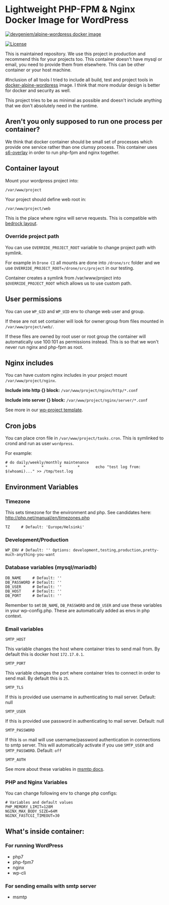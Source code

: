 # Lightweight PHP-FPM & Nginx Docker Image for WordPress
[![devgeniem/alpine-wordpress docker image](http://dockeri.co/image/devgeniem/wordpress-server)](https://registry.hub.docker.com/u/devgeniem/wordpress-server/)

[![License](https://img.shields.io/:license-mit-blue.svg?style=flat-square)](http://badges.mit-license.org)

This is maintained repository. We use this project in production and recommend this for your projects too. This container doesn't have mysql or email, you need to provide them from elsewhere. This can be other container or your host machine.

#Inclusion of all tools
I tried to include all build, test and project tools in [docker-alpine-wordpress](https://github.com/devgeniem/docker-alpine-wordpress) image. I think that more modular design is better for docker and security as well.

This project tries to be as minimal as possible and doesn't include anything that we don't absolutely need in the runtime.

## Aren't you only supposed to run one process per container?
We think that docker container should be small set of processes which provide one service rather than one clumsy process. This container uses [s6-overlay](https://github.com/just-containers/s6-overlay) in order to run php-fpm and nginx together.

## Container layout
Mount your wordpress project into:
```
/var/www/project
```

Your project should define web root in:
```
/var/www/project/web
```
This is the place where nginx will serve requests. This is compatible with [bedrock layout](https://github.com/roots/bedrock).

### Override project path
You can use `OVERRIDE_PROJECT_ROOT` variable to change project path with symlink.

For example in `Drone CI` all mounts are done into `/drone/src` folder and we use `OVERRIDE_PROJECT_ROOT=/drone/src/project` in our testing.

Container creates a symlink from /var/www/project into `$OVERRIDE_PROJECT_ROOT` which allows us to use custom path.

## User permissions
You can use `WP_GID` and `WP_UID` env to change web user and group.

If these are not set container will look for owner:group from files mounted in `/var/www/project/web/`.

If these files are owned by root user or root group the container will automatically use 100:101 as permissions instead. This is so that we won't never run nginx and php-fpm as root.

## Nginx includes
You can have custom nginx includes in your project mount `/var/www/project/nginx`.

**Include into http {} block:**
`/var/www/project/nginx/http/*.conf`

**Include into server {} block:**
`/var/www/project/nginx/server/*.conf`

See more in our [wp-project template](https://github.com/devgeniem/wp-project).

## Cron jobs
You can place cron file in `/var/www/project/tasks.cron`. This is symlinked to crond and run as user `wordpress`.

For example:
```
# do daily/weekly/monthly maintenance
*       *       *       *       *       echo "test log from: $(whoami)..." >> /tmp/test.log
```

## Environment Variables

### Timezone
This sets timezone for the environment and php. See candidates here: http://php.net/manual/en/timezones.php
```
TZ     # Default: 'Europe/Helsinki'
```

### Development/Production

```
WP_ENV # Default: '' Options: development,testing,production,pretty-much-anything-you-want
```

### Database variables (mysql/mariadb)

```
DB_NAME     # Default: ''
DB_PASSWORD # Default: ''
DB_USER     # Default: ''
DB_HOST     # Default: ''
DB_PORT     # Default: ''
```

Remember to set `DB_NAME`, `DB_PASSWORD` and `DB_USER` and use these variables in your wp-config.php. These are automatically added as envs in php context.

### Email variables

```
SMTP_HOST
```

This variable changes the host where container tries to send mail from. By default this is docker host `172.17.0.1`.

```
SMTP_PORT
```

This variable changes the port where container tries to connect in order to send mail. By default this is `25`.

```
SMTP_TLS
```

If this is provided use username in authenticating to mail server. Default: null
```
SMTP_USER
```

If this is provided use password in authenticating to mail server. Default: null
```
SMTP_PASSWORD
```

If this is `on` mail will use username/password authentication in connections to smtp server.
This will automatically activate if you use `SMTP_USER` and `SMTP_PASSWORD`. Default: `off`
```
SMTP_AUTH
```

See more about these variables in [msmtp docs](http://msmtp.sourceforge.net/doc/msmtp.html#Authentication).

### PHP and Nginx Variables
You can change following env to change php configs:

```
# Variables and default values
PHP_MEMORY_LIMIT=128M
NGINX_MAX_BODY_SIZE=64M
NGINX_FASTCGI_TIMEOUT=30
```

## What's inside container:
### For running WordPress
- php7
- php-fpm7
- nginx
- wp-cli

### For sending emails with smtp server
- msmtp
